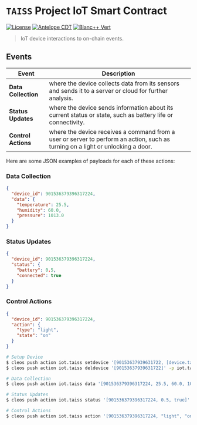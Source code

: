 # `TAISS` Project **IoT** Smart Contract
[![License](https://img.shields.io/badge/license-MIT-blue.svg)](https://github.com/pinax-network/iot.taiss/blob/main/LICENSE-MIT)
[![Antelope CDT](https://github.com/pinax-network/iot.taiss/actions/workflows/release.yml/badge.svg)](https://github.com/pinax-network/iot.taiss/actions/workflows/release.yml)
[![Blanc++ Vert](https://github.com/pinax-network/iot.taiss/actions/workflows/ci.yml/badge.svg)](https://github.com/pinax-network/iot.taiss/actions/workflows/ci.yml)

> IoT device interactions to on-chain events.

## Events

| Event | Description |
| --- | --- |
| **Data Collection** | where the device collects data from its sensors and sends it to a server or cloud for further analysis.
| **Status Updates** | where the device sends information about its current status or state, such as battery life or connectivity.
| **Control Actions** | where the device receives a command from a user or server to perform an action, such as turning on a light or unlocking a door.
Here are some JSON examples of payloads for each of these actions:

### Data Collection

```json
{
  "device_id": 901536379396317224,
  "data": {
    "temperature": 25.5,
    "humidity": 60.0,
    "pressure": 1013.0
  }
}
```

### Status Updates

```json
{
  "device_id": 901536379396317224,
  "status": {
    "battery": 0.5,
    "connected": true
  }
}
```

### Control Actions

```json
{
  "device_id": 901536379396317224,
  "action": {
    "type": "light",
    "state": "on"
  }
}
```

```bash
# Setup Device
$ cleos push action iot.taiss setdevice '[90153637939631722, [device.taiss]]' -p iot.taiss
$ cleos push action iot.taiss deldevice '[90153637939631722]' -p iot.taiss

# Data Collection
$ cleos push action iot.taiss data '[901536379396317224, 25.5, 60.0, 1013.0]' -p device.taiss

# Status Updates
$ cleos push action iot.taiss status '[901536379396317224, 0.5, true]' -p device.taiss

# Control Actions
$ cleos push action iot.taiss action '[901536379396317224, "light", "on"]' -p device.taiss
```
